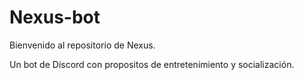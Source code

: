 # Nexus-bot
Bienvenido al repositorio de Nexus.

Un bot de Discord con propositos de entretenimiento y socialización.

#
